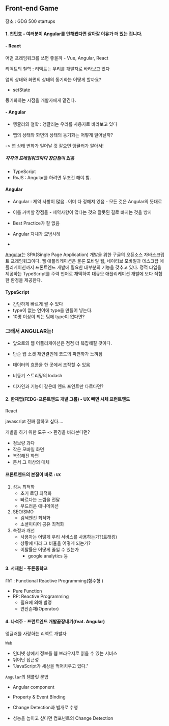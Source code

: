 ## Front-end  Game



장소 : GDG 500 startups



#### 1. 천민호 - 여러분이 Angular를 안해봤다면 살아갈 이유가  더 있는 겁니다.

#### - React

어떤 프레임워크를 쓰면 좋을까 - Vue, Angular, React

리액트의 철학 : 리액트는 우리를 개발자로 바라보고 있다

앱의 상태와 화면의 상태의 동기화는 어떻게 할까요?

- setState 

동기화하는 시점을 개발자에게 맡긴다.



#### - Angular

- 앵귤러의 철학 : 앵귤러는 우리를 사용자로 바라보고 있다

- 앱의 상태와 화면의 상태의 동기화는 어떻게 일어날까?

-> 앱 상태 변화가 일어날 것 같으면 앵귤러가 알아서!





##### 각각의 프레임워크마다 장단점이 있음

- TypeScript
- RxJS : Angular를 하려면 무조건 해야 함.



#### Angular

- Angular : 제약 사항이 많음 . 이미 다 정해져 있음 - 모든 것은 Angular의 뜻대로

- 이를 커버할 장점들 - 제약사항이 많다는 것으 잘못된 길로 빠지는 것을 방지

- Best Practice가 잘 없음

- Angular 자체가 모범사례

- [Angular란]: https://poiemaweb.com/angular-basics

[Angular](https://angular.io/)는 SPA(Single Page Application) 개발을 위한 구글의 오픈소스 자바스크립트 프레임워크이다. 웹 애플리케이션은 물론 모바일 웹, 네이티브 모바일과 데스크탑 애플리케이션까지 프론트엔드 개발에 필요한 대부분의 기능을 갖추고 있다. 정적 타입을 제공하는 TypeScript를 주력 언어로 채택하여 대규모 애플리케이션 개발에 보다 적합한 환경을 제공한다.



#### TypeScript

* 간단하게 빠르게 짤 수 있다
* type이 없는 언어에 type을 만들어 넣는다.
* 10명 이상이 되는 팀에 type이 없다면?



### 그래서  **ANGULAR**는!

- 앞으로의 웹 어플리케이션은 점점 더 복잡해질 것이다.

- 단순 웹 소켓 재연결인데 코드의 파편화가 느껴짐

- 데이터의 흐름을 한 곳에서 조작할 수 있음

- 비동기 스트리밍의 lodash
- 디자인과 기능이 같은데 엔드 포인트만 다르다면?



#### 2. 한재엽(FEDG-프론트엔드 개발 그룹)  - UX 빼면 시체 프런트엔드

React

javascript 진짜 잘하고 싶다....

개발을 하기 위한 도구 -> 환경을 바라본다면?

- 정보량 과다
- 작은 모바일 화면
- 복잡해진 화면
- 문서 그 이상의 매체



#### 프론트엔드의 본질이 바로 : `UX`

1. 성능 최적화
   - 초기 로딩 최적화
   - 빠르다는 느낌을 전달
   - 부드러운 애니메이션
2. SEO/SMO
   * 검색엔진 최적화
   * 소셜미디어 공유 최적화
3. 측정과 개선
   * 사용자는 어떻게 우리 서비스를 사용하는가?(트래킹)
   * 상황에 따라 그 비율을 어떻게 되는가?
   * 이탈률은 어떻게 줄일 수 있는가
     * google analytics 등



#### 3. 서재원 - 푸른중학교

`FRT` : Functional Reactive Programming(함수형 )

- Pure Function
- RP: Reactive Programming
  - 필요에 의해 발명
  - 연산존재(Operator)



#### 4. 나석주 - 프런트엔드 개발끝장내기(feat. Angular)

앵귤러를 사랑하는 리액트 개발자

`Web` 

* 인터넷 상에서 정보를 웹 브라우저로 읽을 수 있는 서비스
* 뛰어난 접근성
* "JavaScript가 세상을 먹어치우고 있다."



`Angular`의 템플릿 문법

* Angular component

* Property & Event BInding
* Change Detection과 별개로 수행
* 성능을 높이고 싶다면 컴포넌트의 Change Detection